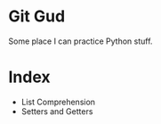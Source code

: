 # Git Gud
Some place I can practice Python stuff.

# Index
- List Comprehension
- Setters and Getters